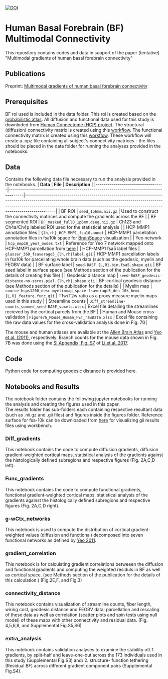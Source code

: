 [![DOI](https://zenodo.org/badge/599280727.svg)](https://zenodo.org/badge/latestdoi/599280727)

# Human Basal Forebrain (BF) Multimodal Connectivity 

This repository contains codes and data in support of the paper (tentative) "Multimodal gradients of human basal forebrain connectivity" 

## Publications

Preprint: [Multimodal gradients of human basal forebrain connectivity](https://www.biorxiv.org/content/10.1101/2023.05.26.541324v1)

## Prerequisites

BF roi used is included in the data folder. This roi is created based on the [probabilistic atlas](https://pubmed.ncbi.nlm.nih.gov/18585468/).
All diffusion and functional data used for this study is downloded from [Human Connectome (HCP) project](http://www.humanconnectomeproject.org/).
The structural (diffusion) connectivity matrix is created using this [workflow](https://github.com/sudesnac/diffparc-smk). 
The functional connectivity matrix is created using this [workflow](https://github.com/khanlab/subcorticalparc-smk).
These workflow will create a .npz file containing all subject's connectivity matrices - the files should be placed in the data folder for running the analyses provided in the notebooks. 

## Data

Contains the following data file necessary to run the analysis provided in the notebooks.
| **Data**                         | **File**                                                                            | **Description**                                                                                                                                                                                                                                         |
|----------------------------------|-------------------------------------------------------------------------------------|---------------------------------------------------------------------------------------------------------------------------------------------------------------------------------------------------------------------------------------------------------|
| BF ROI                           | `seed_1p6mm.nii.gz`                                                                   | Used to construct the connectivity matrices and compute the gradients across the BF                                                                                                                                                                     |
| BF segmented ROI                 | `BF_masked_fullB_1p6mm.dseg.nii.gz`                                                   | Ch123 and Ch4a/Ch4p labeled ROI used for the statistical analysis                                                                                                                                                                                       |
| HCP-MMP1 annotation files        | `{lh,rh}_HCP-MMP1_fsa10.annot`                                                        | HCP-MMP1 parcellation annotation files in fsa10k space for [BrainSpace](https://brainspace.readthedocs.io) visualization                                                                                                                                                                     |
| Yeo network                      | `hcp_mmp10_yeo7_modes.txt`                                                            | Reference for Yeo 7 network mapped onto HCP-MMP1 parcellation from [here](https://doi.org/10.1162/netn_a_00068)                                                                                                                                                                                 |
| HCP-MMP1 fsa5 label files        | `glasser_360_fsaverage5_{lh,rh}label.gii`                                              | HCP-MMP1 parcellation labels in fsa10k for parcellating whole brain data (such as the geodesic, myelin and FEOBV data)                                                                                                                                  |
| BF surface label                 | `seed-BASF.{L,R}.bin.fsa5.shape.gii`                                                  | BF seed label in surface space (see Methods section of the publication for the details of creating this file)                                                                                                                                           |
| Geodesic distance map            | `seed-BASF_geodesic-distance-no-zeros.pial.{lh,rh}.shape.gii`                         | BF-cortical geodesic distance (see Methods section of the publication for the details)                                                                                                                                                                  |
| Myelin map                       | `source-hcps1200_desc-myelinmap_space-fsaverage5_den-10k_hemi-{L,R}_feature.func.gii` | T1w/T2w ratio as a proxy measure myelin maps used in this study                                                                                                                                                                                         |
| Streamline counts                | `Diff_streamline-counts_summed_seed-BASF_voxels.xlsx`                                 | Excel file detailing the streamlines recieved by the cortical parcels from the BF                                                                                                                                                                       |
| Human and Mouse cross-validation | `Figure7G_Mouse_Human_PET_rawData.xlsx`                                               | Excel file containing the raw data values for the cross-validation analysis done in Fig. 7G|

The mouse and human atlases are available at the [Allen Brain Atlas](https://atlas.brain-map.org/) and [Yeo et al. (2011)](https://surfer.nmr.mgh.harvard.edu/fswiki/CorticalParcellation_Yeo2011), respectively. Branch counts for the mouse data shown in Fig. 7B was done using the [SI Appendix, Fig. S7](https://www.pnas.org/doi/full/10.1073/pnas.1703601115#supplementary-materials) of [Li et al. 2017](https://www.pnas.org/doi/full/10.1073/pnas.1703601115). 

## Code

Python code for computing geodesic distance is provided here. 

## Notebooks and Results

The notebook folder contains the following jupyter notebooks for running the analysis and creating the figures used in this paper.\
The results folder has sub-folders each containing respective resultant data (such as .nii.gz and .gii files) and figures inside the figures folder. Reference surface for fsa-10k can be downloaded from [here](https://github.com/MICA-MNI/BrainSpace/tree/master/brainspace/datasets/surfaces) for visualizing gii results files using workbench.

### Diff_gradients

This notebook contains the code to compute diffusion gradients, diffusion gradient-weighted cortical maps, statistical analysis of the gradients against the histologically defined subregions and respective figures (Fig. 2A,C,D left). 

### Func_gradients

This notebook contains the code to compute functional gradients, functional gradient-weighted cortical maps, statistical analysis of the gradients against the histologically defined subregions and respective figures (Fig. 2A,C,D right).

### g-wCtx_networks

This notebook is used to compute the distribution of cortical gradient-weighted values (diffusion and functional) decomposed into seven functional networks as defined by [Yeo 2011](https://journals.physiology.org/doi/full/10.1152/jn.00338.2011). 

### gradient_correlation

This notebook is for calculating gradient correlations betweeen the diffusion and functional gradients and computing the weighted residuls in BF as well as cortical space. (see Methods section of the publication for the details of this calculation.) (Fig.2E,F, and Fig.3)

### connectivity_distance

This notebook contains visualization of streamline counts, fiber length, wiring cost, geodesic distance and FEOBV data; parcellation and rescaling of these data as well as correlation (scatter plots and spin tests using null model) of these maps with other connectivity and residual data. (Fig. 4,5,6,8, and Supplemental Fig.S5,S6)

### extra_analysis

This notebook contains validation analyses to examine the stability of\ 1. gradients, by split-half and leave-one-out across the 173 individuals used in this study (Supplemental Fig.S3) and\ 2. structure- function tethering (Residual BF) across different gradient component pairs (Supplemental Fig.S4).
